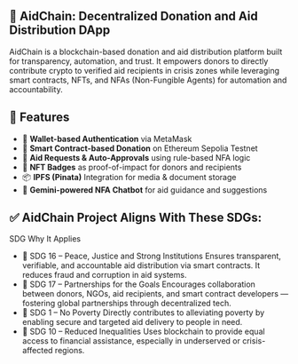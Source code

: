 ## 💠 AidChain: Decentralized Donation and Aid Distribution DApp
AidChain is a blockchain-based donation and aid distribution platform built for transparency,
automation, and trust. It empowers donors to directly contribute crypto to verified aid recipients in 
crisis zones while leveraging smart contracts, NFTs, and NFAs (Non-Fungible Agents) for automation and accountability.

## 🚀 Features

- 🔐 **Wallet-based Authentication** via MetaMask
- 🤝 **Smart Contract-based Donation** on Ethereum Sepolia Testnet
- 🧾 **Aid Requests & Auto-Approvals** using rule-based NFA logic
- 🏅 **NFT Badges** as proof-of-impact for donors and recipients
- 📦 **IPFS (Pinata)** Integration for media & document storage
- 🧠 **Gemini-powered NFA Chatbot** for aid guidance and suggestions

## ✅ AidChain Project Aligns With These SDGs:
SDG	Why It Applies
- 🎯 SDG 16 – Peace, Justice and Strong Institutions	Ensures transparent, verifiable, and accountable aid distribution via smart contracts. It reduces fraud and corruption in aid systems.
- 🎯 SDG 17 – Partnerships for the Goals	Encourages collaboration between donors, NGOs, aid recipients, and smart contract developers — fostering global partnerships through decentralized tech.
- 🎯 SDG 1 – No Poverty	Directly contributes to alleviating poverty by enabling secure and targeted aid delivery to people in need.
- 🎯 SDG 10 – Reduced Inequalities	Uses blockchain to provide equal access to financial assistance, especially in underserved or crisis-affected regions.
